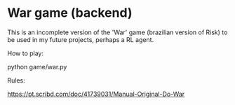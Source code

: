 # War game (backend)

This is an incomplete version of the 'War' game (brazilian version of Risk) to be used in my future projects, perhaps a RL agent.

How to play:

python game/war.py

Rules:

https://pt.scribd.com/doc/41739031/Manual-Original-Do-War